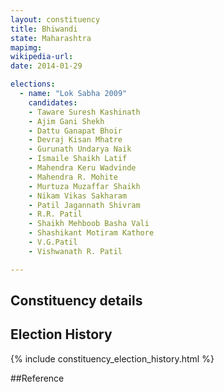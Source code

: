 ```yaml
---
layout: constituency
title: Bhiwandi
state: Maharashtra
mapimg: 
wikipedia-url: 
date: 2014-01-29

elections: 
  - name: "Lok Sabha 2009"
    candidates: 
    - Taware Suresh Kashinath 
    - Ajim Gani Shekh 
    - Dattu Ganapat Bhoir 
    - Devraj Kisan Mhatre 
    - Gurunath Undarya Naik 
    - Ismaile Shaikh Latif 
    - Mahendra Keru Wadvinde 
    - Mahendra R. Mohite 
    - Murtuza Muzaffar Shaikh 
    - Nikam Vikas Sakharam 
    - Patil Jagannath Shivram 
    - R.R. Patil 
    - Shaikh Mehboob Basha Vali 
    - Shashikant Motiram Kathore 
    - V.G.Patil 
    - Vishwanath R. Patil 

---
```

## Constituency details


## Election History
{% include constituency_election_history.html %}

##Reference
